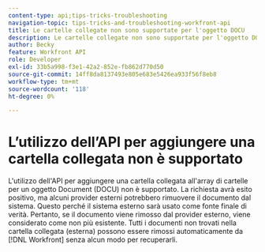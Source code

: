 ```yaml
---
content-type: api;tips-tricks-troubleshooting
navigation-topic: tips-tricks-and-troubleshooting-workfront-api
title: Le cartelle collegate non sono supportate per l'oggetto DOCU
description: Le cartelle collegate non sono supportate per l'oggetto DOCU
author: Becky
feature: Workfront API
role: Developer
exl-id: 33b5a998-f3e1-42a2-852e-fb862d770d50
source-git-commit: 14ff8da8137493e805e683e5426ea933f56f8eb8
workflow-type: tm+mt
source-wordcount: '118'
ht-degree: 0%

---
```


# L’utilizzo dell’API per aggiungere una cartella collegata non è supportato

L&#39;utilizzo dell&#39;API per aggiungere una cartella collegata all&#39;array di cartelle per un oggetto Document (DOCU) non è supportato. La richiesta avrà esito positivo, ma alcuni provider esterni potrebbero rimuovere il documento dal sistema. Questo perché il sistema esterno sarà usato come fonte finale di verità. Pertanto, se il documento viene rimosso dal provider esterno, viene considerato come non più esistente. Tutti i documenti non trovati nella cartella collegata (esterna) possono essere rimossi automaticamente da [!DNL Workfront] senza alcun modo per recuperarli.
